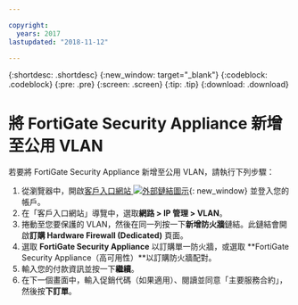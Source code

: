 ```yaml
---

copyright:
  years: 2017
lastupdated: "2018-11-12"

---
```


{:shortdesc: .shortdesc}
{:new_window: target="_blank"}
{:codeblock: .codeblock}
{:pre: .pre}
{:screen: .screen}
{:tip: .tip}
{:download: .download}

# 將 FortiGate Security Appliance 新增至公用 VLAN

若要將 FortiGate Security Appliance 新增至公用 VLAN，請執行下列步驟：

1. 從瀏覽器中，開啟[客戶入口網站 ![外部鏈結圖示](../../icons/launch-glyph.svg "外部鏈結圖示")](https://control.softlayer.com/){: new_window} 並登入您的帳戶。
2. 在「客戶入口網站」導覽中，選取**網路 > IP 管理 > VLAN**。
3. 捲動至您要保護的 VLAN，然後在同一列按一下**新增防火牆**鏈結。此鏈結會開啟**訂購 Hardware Firewall (Dedicated)** 頁面。
4. 選取 **FortiGate Security Appliance** 以訂購單一防火牆，或選取 **FortiGate Security Appliance（高可用性）**以訂購防火牆配對。 
5. 輸入您的付款資訊並按一下**繼續**。
6. 在下一個畫面中，輸入促銷代碼（如果適用）、閱讀並同意「主要服務合約」，然後按**下訂單**。 
